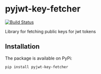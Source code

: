 # pyjwt-key-fetcher

[![Build Status](https://travis-ci.com/digitalliving/pyjwt-key-fetcher.svg?branch=master)](https://travis-ci.com/digitalliving/pyjwt-key-fetcher)

Library for fetching public keys for jwt tokens

## Installation

The package is available on PyPi:

```bash
pip install pyjwt-key-fetcher
```

